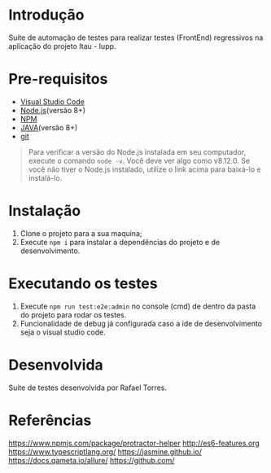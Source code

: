 # Introdução

Suíte de automação de testes para realizar testes (FrontEnd) regressivos na aplicação do projeto Itau - Iupp.

# Pre-requisitos

- [Visual Studio Code](https://code.visualstudio.com/)
- [Node.js](https://nodejs.org/en/)(versão 8+)
- [NPM](https://docs.npmjs.com/cli/init)
- [JAVA](https://www.java.com/pt_BR/download/)(versão 8+)
- [git](https://git-scm.com/downloads)

> Para verificar a versão do Node.js instalada em seu computador, execute o comando `node -v`. Você deve ver algo como v8.12.0. Se você não tiver o Node.js instalado, utilize o link acima para baixá-lo e instalá-lo.

# Instalação

1.  Clone o projeto para a sua maquina;
2.  Execute `npm i` para instalar a dependências do projeto e de desenvolvimento.

# Executando os testes

1.  Execute `npm run test:e2e:admin` no console (cmd) de dentro da pasta do projeto para rodar os testes. 
2.  Funcionalidade de debug já configurada caso a ide de desenvolvimento seja o visual studio code.


# Desenvolvida

Suíte de testes desenvolvida por Rafael Torres. 

# Referências

https://www.npmjs.com/package/protractor-helper
http://es6-features.org
https://www.typescriptlang.org/
https://jasmine.github.io/
https://docs.qameta.io/allure/
https://github.com/